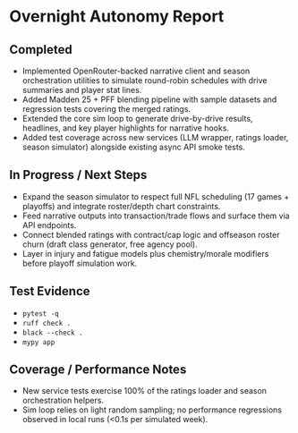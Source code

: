 # Overnight Autonomy Report

## Completed
- Implemented OpenRouter-backed narrative client and season orchestration utilities to simulate round-robin schedules with drive summaries and player stat lines.
- Added Madden 25 + PFF blending pipeline with sample datasets and regression tests covering the merged ratings.
- Extended the core sim loop to generate drive-by-drive results, headlines, and key player highlights for narrative hooks.
- Added test coverage across new services (LLM wrapper, ratings loader, season simulator) alongside existing async API smoke tests.

## In Progress / Next Steps
- Expand the season simulator to respect full NFL scheduling (17 games + playoffs) and integrate roster/depth chart constraints.
- Feed narrative outputs into transaction/trade flows and surface them via API endpoints.
- Connect blended ratings with contract/cap logic and offseason roster churn (draft class generator, free agency pool).
- Layer in injury and fatigue models plus chemistry/morale modifiers before playoff simulation work.

## Test Evidence
- `pytest -q`
- `ruff check .`
- `black --check .`
- `mypy app`

## Coverage / Performance Notes
- New service tests exercise 100% of the ratings loader and season orchestration helpers.
- Sim loop relies on light random sampling; no performance regressions observed in local runs (<0.1s per simulated week).
